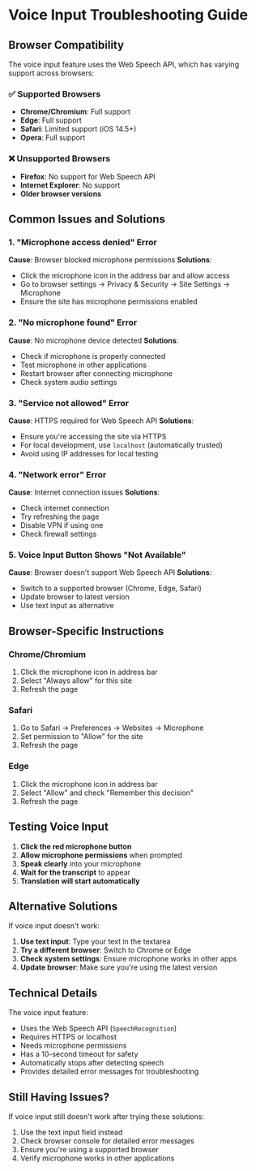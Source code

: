 # Voice Input Troubleshooting Guide

## Browser Compatibility

The voice input feature uses the Web Speech API, which has varying support across browsers:

### ✅ Supported Browsers
- **Chrome/Chromium**: Full support
- **Edge**: Full support  
- **Safari**: Limited support (iOS 14.5+)
- **Opera**: Full support

### ❌ Unsupported Browsers
- **Firefox**: No support for Web Speech API
- **Internet Explorer**: No support
- **Older browser versions**

## Common Issues and Solutions

### 1. "Microphone access denied" Error
**Cause**: Browser blocked microphone permissions
**Solutions**:
- Click the microphone icon in the address bar and allow access
- Go to browser settings → Privacy & Security → Site Settings → Microphone
- Ensure the site has microphone permissions enabled

### 2. "No microphone found" Error
**Cause**: No microphone device detected
**Solutions**:
- Check if microphone is properly connected
- Test microphone in other applications
- Restart browser after connecting microphone
- Check system audio settings

### 3. "Service not allowed" Error
**Cause**: HTTPS required for Web Speech API
**Solutions**:
- Ensure you're accessing the site via HTTPS
- For local development, use `localhost` (automatically trusted)
- Avoid using IP addresses for local testing

### 4. "Network error" Error
**Cause**: Internet connection issues
**Solutions**:
- Check internet connection
- Try refreshing the page
- Disable VPN if using one
- Check firewall settings

### 5. Voice Input Button Shows "Not Available"
**Cause**: Browser doesn't support Web Speech API
**Solutions**:
- Switch to a supported browser (Chrome, Edge, Safari)
- Update browser to latest version
- Use text input as alternative

## Browser-Specific Instructions

### Chrome/Chromium
1. Click the microphone icon in address bar
2. Select "Always allow" for this site
3. Refresh the page

### Safari
1. Go to Safari → Preferences → Websites → Microphone
2. Set permission to "Allow" for the site
3. Refresh the page

### Edge
1. Click the microphone icon in address bar
2. Select "Allow" and check "Remember this decision"
3. Refresh the page

## Testing Voice Input

1. **Click the red microphone button**
2. **Allow microphone permissions** when prompted
3. **Speak clearly** into your microphone
4. **Wait for the transcript** to appear
5. **Translation will start automatically**

## Alternative Solutions

If voice input doesn't work:
1. **Use text input**: Type your text in the textarea
2. **Try a different browser**: Switch to Chrome or Edge
3. **Check system settings**: Ensure microphone works in other apps
4. **Update browser**: Make sure you're using the latest version

## Technical Details

The voice input feature:
- Uses the Web Speech API (`SpeechRecognition`)
- Requires HTTPS or localhost
- Needs microphone permissions
- Has a 10-second timeout for safety
- Automatically stops after detecting speech
- Provides detailed error messages for troubleshooting

## Still Having Issues?

If voice input still doesn't work after trying these solutions:
1. Use the text input field instead
2. Check browser console for detailed error messages
3. Ensure you're using a supported browser
4. Verify microphone works in other applications
